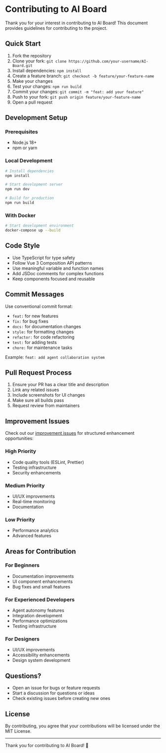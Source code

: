 # Contributing to AI Board

Thank you for your interest in contributing to AI Board! This document provides guidelines for contributing to the project.

## Quick Start

1. Fork the repository
2. Clone your fork: `git clone https://github.com/your-username/AI-Board.git`
3. Install dependencies: `npm install`
4. Create a feature branch: `git checkout -b feature/your-feature-name`
5. Make your changes
6. Test your changes: `npm run build`
7. Commit your changes: `git commit -m "feat: add your feature"`
8. Push to your fork: `git push origin feature/your-feature-name`
9. Open a pull request

## Development Setup

### Prerequisites
- Node.js 18+
- npm or yarn

### Local Development
```bash
# Install dependencies
npm install

# Start development server
npm run dev

# Build for production
npm run build
```

### With Docker
```bash
# Start development environment
docker-compose up --build
```

## Code Style

- Use TypeScript for type safety
- Follow Vue 3 Composition API patterns
- Use meaningful variable and function names
- Add JSDoc comments for complex functions
- Keep components focused and reusable

## Commit Messages

Use conventional commit format:
- `feat:` for new features
- `fix:` for bug fixes
- `docs:` for documentation changes
- `style:` for formatting changes
- `refactor:` for code refactoring
- `test:` for adding tests
- `chore:` for maintenance tasks

Example: `feat: add agent collaboration system`

## Pull Request Process

1. Ensure your PR has a clear title and description
2. Link any related issues
3. Include screenshots for UI changes
4. Make sure all builds pass
5. Request review from maintainers

## Improvement Issues

Check out our [improvement issues](docs/improvements/README.md) for structured enhancement opportunities:

### High Priority
- Code quality tools (ESLint, Prettier)
- Testing infrastructure
- Security enhancements

### Medium Priority
- UI/UX improvements
- Real-time monitoring
- Documentation

### Low Priority
- Performance analytics
- Advanced features

## Areas for Contribution

### For Beginners
- Documentation improvements
- UI component enhancements
- Bug fixes and small features

### For Experienced Developers
- Agent autonomy features
- Integration development
- Performance optimizations
- Testing infrastructure

### For Designers
- UI/UX improvements
- Accessibility enhancements
- Design system development

## Questions?

- Open an issue for bugs or feature requests
- Start a discussion for questions or ideas
- Check existing issues before creating new ones

## License

By contributing, you agree that your contributions will be licensed under the MIT License.

---

Thank you for contributing to AI Board! 🚀